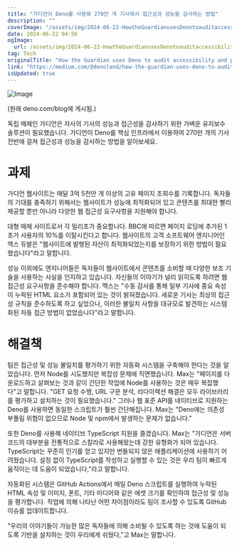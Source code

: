```yaml
---
title: "가디언이 Deno를 사용해 270만 개 기사에서 접근성과 성능을 감사하는 방법"
description: ""
coverImage: "/assets/img/2024-06-22-HowtheGuardianusesDenotoauditaccessibilityandperformanceacrosstheir27millionarticles_0.png"
date: 2024-06-22 04:56
ogImage:
  url: /assets/img/2024-06-22-HowtheGuardianusesDenotoauditaccessibilityandperformanceacrosstheir27millionarticles_0.png
tag: Tech
originalTitle: "How the Guardian uses Deno to audit accessibility and performance across their 2.7 million articles"
link: "https://medium.com/@denoland/how-the-guardian-uses-deno-to-audit-accessibility-and-performance-across-their-2-7-million-articles-97bff7edc22f"
isUpdated: true
---
```


![Image](/assets/img/2024-06-22-HowtheGuardianusesDenotoauditaccessibilityandperformanceacrosstheir27millionarticles_0.png)

(원래 deno.com/blog에 게시됨.)

독립 매체인 가디언은 자사의 기사의 성능과 접근성을 감사하기 위한 가벼운 유지보수 솔루션이 필요했습니다. 가디언이 Deno를 핵심 인프라에서 이용하여 270만 개의 기사 전반에 걸쳐 접근성과 성능을 감사하는 방법을 알아보세요.

# 과제

<!-- seedividend - 사각형 -->

<ins class="adsbygoogle"
     style="display:block"
     data-ad-client="ca-pub-4877378276818686"
     data-ad-slot="1898504329"
     data-ad-format="auto"
     data-full-width-responsive="true"></ins>

<script>
     (adsbygoogle = window.adsbygoogle || []).push({});
</script>

가디언 웹사이트는 매달 3억 5천만 개 이상의 고유 페이지 조회수를 기록합니다. 독자들의 기대를 충족하기 위해서는 웹사이트가 성능에 최적화되어 있고 콘텐츠를 최대한 빨리 제공할 뿐만 아니라 다양한 웹 접근성 요구사항을 지원해야 합니다.

대형 매체 사이트로서 각 밀리초가 중요합니다. BBC에 따르면 페이지 로딩에 추가된 1초가 사용자의 10%를 이탈시킨다고 합니다. 웹사이트의 고객 소프트웨어 엔지니어인 맥스 듀발은 "웹사이트에 발행된 자산이 최적화되었는지를 보장하기 위한 방법이 필요했습니다"라고 말합니다.

성능 이외에도 엔지니어들은 독자들이 웹사이트에서 콘텐츠를 소비할 때 다양한 보조 기술을 사용하는 사실을 인지하고 있습니다. 자신들의 이야기가 널리 읽히도록 하려면 웹 접근성 요구사항을 준수해야 합니다. 맥스는 "수동 감사를 통해 일부 기사에 중요 속성이 누락된 HTML 요소가 포함되어 있는 것이 밝혀졌습니다. 새로운 기사는 최상의 접근성 규칙을 준수하도록 하고 싶었으나, 이러한 불일치 사항을 대규모로 발견하는 시스템화된 자동 접근 방법이 없었습니다"라고 말합니다.

# 해결책

<!-- seedividend - 사각형 -->

<ins class="adsbygoogle"
     style="display:block"
     data-ad-client="ca-pub-4877378276818686"
     data-ad-slot="1898504329"
     data-ad-format="auto"
     data-full-width-responsive="true"></ins>

<script>
     (adsbygoogle = window.adsbygoogle || []).push({});
</script>

팀은 접근성 및 성능 불일치를 평가하기 위한 자동화 시스템을 구축해야 한다는 것을 알았습니다. 먼저 Node를 시도했지만 복잡성 문제에 직면했습니다. Max는 "페이지를 다운로드하고 살펴보는 것과 같이 간단한 작업에 Node를 사용하는 것은 매우 복잡했다"고 말합니다. "GET 요청 수행, URL 구문 분석, 리다이렉션 해결은 모두 라이브러리를 평가하고 설치하는 것이 필요했습니다." 그러나 웹 표준 API를 네이티브로 지원하는 Deno를 사용하면 동일한 스크립트가 훨씬 간단해집니다. Max는 "Deno에는 의존성 부풀림 위험이 없으므로 Node 및 npm에서 발생하는 문제가 없습니다."

또한 Deno를 사용해 네이티브 TypeScript 지원을 즐겼습니다. Max는 "가디언은 서버 코드의 대부분을 전통적으로 스칼라로 사용해왔는데 강한 유형화가 되어 있습니다. TypeScript는 꾸준히 인기를 얻고 있지만 번들되지 않은 애플리케이션에 사용하기 어려웠습니다. 설정 없이 TypeScript를 작성하고 실행할 수 있는 것은 우리 팀이 빠르게 움직이는 데 도움이 되었습니다,"라고 말합니다.

자동화된 시스템은 GitHub Actions에서 매일 Deno 스크립트를 실행하여 누락된 HTML 속성 및 이미지, 폰트, 기타 미디어와 같은 에셋 크기를 확인하여 접근성 및 성능을 평가합니다. 작업에 의해 나타난 어떤 차이점이라도 팀이 조사할 수 있도록 GitHub 이슈를 업데이트합니다.

"우리의 이야기들이 가능한 많은 독자들에 의해 소비될 수 있도록 하는 것에 도움이 되도록 기반을 설치하는 것이 우리에게 쉬웠다,"고 Max는 말합니다.
